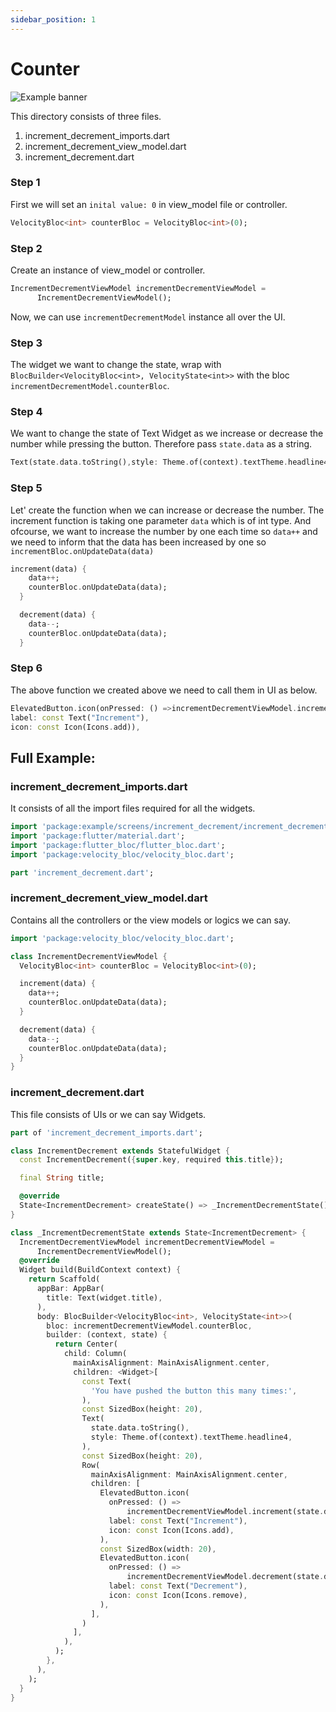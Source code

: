 ```yaml
---
sidebar_position: 1
---
```



# Counter
![Example banner](/img/counter/counter.png)

This directory consists of three files.
1. increment_decrement_imports.dart
2. increment_decrement_view_model.dart
3. increment_decrement.dart

### Step 1
First we will set an `inital value: 0` in view_model file or controller.
```dart
VelocityBloc<int> counterBloc = VelocityBloc<int>(0);
```

### Step 2
Create an instance of view_model or controller.
```dart
IncrementDecrementViewModel incrementDecrementViewModel =
      IncrementDecrementViewModel();
```
Now, we can use `incrementDecrementModel` instance all over the UI.

### Step 3
The widget we want to change the state, wrap with `BlocBuilder<VelocityBloc<int>, VelocityState<int>>` 
with the bloc `incrementDecrementModel.counterBloc`.

### Step 4
We want to change the state of Text Widget as we increase or decrease the number while pressing the button.
Therefore pass `state.data` as a string.
```dart
Text(state.data.toString(),style: Theme.of(context).textTheme.headline4),
```

### Step 5
Let' create the function when we can increase or decrease the number. The increment function is taking one parameter `data` which is of int type. And ofcourse, we want to increase the number by one each time so `data++` and we need to inform that the data has been increased by one so `incrementBloc.onUpdateData(data)`

```dart
increment(data) {
    data++;
    counterBloc.onUpdateData(data);
  }

  decrement(data) {
    data--;
    counterBloc.onUpdateData(data);
  }
```

### Step 6
The above function we created above we need to call them in UI as below.
```dart 
ElevatedButton.icon(onPressed: () =>incrementDecrementViewModel.increment(state.data),
label: const Text("Increment"),
icon: const Icon(Icons.add)),
```


## Full Example:

### increment_decrement_imports.dart
It consists of all the import files required for all the widgets.
```dart
import 'package:example/screens/increment_decrement/increment_decrement_view_model.dart';
import 'package:flutter/material.dart';
import 'package:flutter_bloc/flutter_bloc.dart';
import 'package:velocity_bloc/velocity_bloc.dart';

part 'increment_decrement.dart';
```

### increment_decrement_view_model.dart
Contains all the controllers or the view models or logics we can say.
```dart
import 'package:velocity_bloc/velocity_bloc.dart';

class IncrementDecrementViewModel {
  VelocityBloc<int> counterBloc = VelocityBloc<int>(0);

  increment(data) {
    data++;
    counterBloc.onUpdateData(data);
  }

  decrement(data) {
    data--;
    counterBloc.onUpdateData(data);
  }
}
```

### increment_decrement.dart
This file consists of UIs or we can say Widgets.
```dart
part of 'increment_decrement_imports.dart';

class IncrementDecrement extends StatefulWidget {
  const IncrementDecrement({super.key, required this.title});

  final String title;

  @override
  State<IncrementDecrement> createState() => _IncrementDecrementState();
}

class _IncrementDecrementState extends State<IncrementDecrement> {
  IncrementDecrementViewModel incrementDecrementViewModel =
      IncrementDecrementViewModel();
  @override
  Widget build(BuildContext context) {
    return Scaffold(
      appBar: AppBar(
        title: Text(widget.title),
      ),
      body: BlocBuilder<VelocityBloc<int>, VelocityState<int>>(
        bloc: incrementDecrementViewModel.counterBloc,
        builder: (context, state) {
          return Center(
            child: Column(
              mainAxisAlignment: MainAxisAlignment.center,
              children: <Widget>[
                const Text(
                  'You have pushed the button this many times:',
                ),
                const SizedBox(height: 20),
                Text(
                  state.data.toString(),
                  style: Theme.of(context).textTheme.headline4,
                ),
                const SizedBox(height: 20),
                Row(
                  mainAxisAlignment: MainAxisAlignment.center,
                  children: [
                    ElevatedButton.icon(
                      onPressed: () =>
                          incrementDecrementViewModel.increment(state.data),
                      label: const Text("Increment"),
                      icon: const Icon(Icons.add),
                    ),
                    const SizedBox(width: 20),
                    ElevatedButton.icon(
                      onPressed: () =>
                          incrementDecrementViewModel.decrement(state.data),
                      label: const Text("Decrement"),
                      icon: const Icon(Icons.remove),
                    ),
                  ],
                )
              ],
            ),
          );
        },
      ),
    );
  }
}

```


